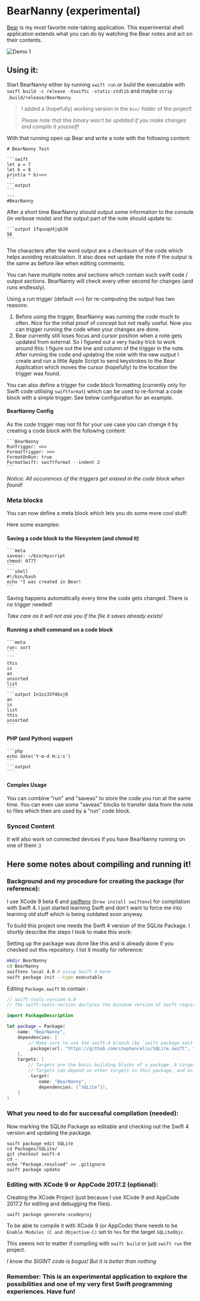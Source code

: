 # BearNanny (experimental)

[Bear](http://www.bear-writer.com/) is my most favorite note-taking application. This experimental shell application extends what you can do by watching the Bear notes and act on their contents.

![Demo 1](assets/demo1.gif)

## Using it:

Start BearNanny either by running `swift run` or build the executable with `swift build -c release -Xswiftc -static-stdlib` and maybe `strip .build/release/BearNanny`.

> I added a (hopefully) working version in the `bin/` folder of the project!
>
>*Please note that this binary won't be updated if you make changes and compile it yourself!*

With that running open up Bear and write a note with the following content:

    # BearNanny Test

    ```swift
    let a = 7
    let b = 8
    print(a * b)<<<
    ```
    ```output
    ```
    ---
    #BearNanny


After a short time BearNanny should output some information to the console (in verbose mode) and the output part of the note should update to:

    ```output 1fquuqd4jqb30
    56
    ```

The characters after the word output are a checksum of the code which helps avoiding recalculation. It also does not update the note if the output is the same as before like when editing comments.

You can have multiple notes and sections which contain such swift code / output sections. BearNanny will check every other second for changes (and runs endlessly).

Using a run trigger (default `<<<`) for re-computing the output has two reasons:

1. Before using the trigger, BearNanny was running the code much to often. Nice for the initial proof of concept but not really useful. Now you can trigger running the code when your changes are done.
2. Bear currently still loses focus and cursor position when a note gets updated from external. So I figured out a very hacky trick to work around this: I figure out the line and column of the trigger in the note. After running the code and updating the note with the new output I create and run a little Apple Script to send keystrokes to the Bear Application which moves the cursor (hopefully) to the location the trigger was found.

You can also define a trigger for code block formatting (currently only for Swift code utilising `swiftformat`) which can be used to re-format a code block with a simple trigger. See below configuration for an example.

#### BearNanny Config

As the code trigger may not fit for your use case you can change it by creating a code block with the following content:

    ```BearNanny
    RunTrigger: <<<
    FormatTrigger: >>>
    FormatOnRun: true
    FormatSwift: swiftformat --indent 2
    ```

*Notice: All occurences of the triggers get erased in the code block when found!*

### Meta blocks

You can now define a meta block which lets you do some more cool stuff:

Here some examples:

#### Saving a code block to the filesystem (and chmod it)

    ```meta
    saveas: ~/bin/myscript
    chmod: 0777
    ```
    ```shell
    #!/bin/bash
    echo "I was created in Bear!
    ```

Saving happens automatically every time the code gets changed. There is no trigger needed!

*Take care as it will not ask you if the file it saves already exists!*

#### Running a shell command on a code block

    ```meta
    run: sort
    ```
    ```
    this
    is
    an
    unsorted
    list
    ```
    ```output 1n1oz33f4bxj0
    an
    is
    list
    this
    unsorted
    ```

#### PHP (and Python) support

    ```php
    echo date('Y-m-d H:i:s')
    ```
    ```output
    ```

#### Complex Usage

You can combine "run" and "saveas" to store the code you run at the same time. You can even use some "saveas" blocks to transfer data from the note to files which then are used by a "run" code block.

### Synced Content

It will also work on connected devices if you have BearNanny running on one of them :)

## Here some notes about compiling and running it!

### Background and my procedure for creating the package (for reference):

I use XCode 9 beta 6 and [swiftenv](https://swiftenv.fuller.li/en/latest/) (`brew install swiftenv`) for compilation with Swift 4. I just started learning Swift and don't want to force me into learning old stuff which is being outdated soon anyway.

To build this project one needs the Swift 4 version of the SQLite Package. I shortly describe the steps I took to make this work:

Setting up the package was done like this and is already done if you checked out this repository. I list it mostly for reference:

```bash
mkdir BearNanny
cd BearNanny
swiftenv local 4.0 # using Swift 4 here
swift package init --type executable
```

Editing `Package.swift` to contain :

```swift
// swift-tools-version:4.0
// The swift-tools-version declares the minimum version of Swift required to build this package.

import PackageDescription

let package = Package(
    name: "BearNanny",
    dependencies: [
        // Make sure to use the swift-4 branch (by `swift package edit SQLite` and "git co swift-4")
        .package(url: "https://github.com/stephencelis/SQLite.swift", from: "0.11.0"),
    ],
    targets: [
        // Targets are the basic building blocks of a package. A target can define a module or a test suite.
        // Targets can depend on other targets in this package, and on products in packages which this package depends on.
        .target(
            name: "BearNanny",
            dependencies: ["SQLite"]),
    ]
)
```

### What you need to do for successful compilation (needed):

Now marking the SQLite Package as editable and checking out the Swift 4 version and updating the package.

```
swift package edit SQLite
cd Packages/SQLite/
git checkout swift-4
cd -
echo "Package.resolved" >> .gitignore
swift package update
```

### Editing with XCode 9 or AppCode 2017.2 (optional):

Creating the XCode Project (just because I use XCode 9 and AppCode 2017.2 for editing and debugging the files).

```
swift package generate-xcodeproj
```

To be able to compile it with XCode 9 (or AppCode) there needs to be `Enable Modules (C and Objective-C)` set to `Yes` for the target `SQLiteObjc`.

This seems not to matter if compiling with `swift build` or just `swift run` the project.

*I know the SIGINT code is bogus! But it is better than nothing*

### Remember: This is an experimental application to explore the possibilities and one of my very first Swift programming experiences. Have fun!
